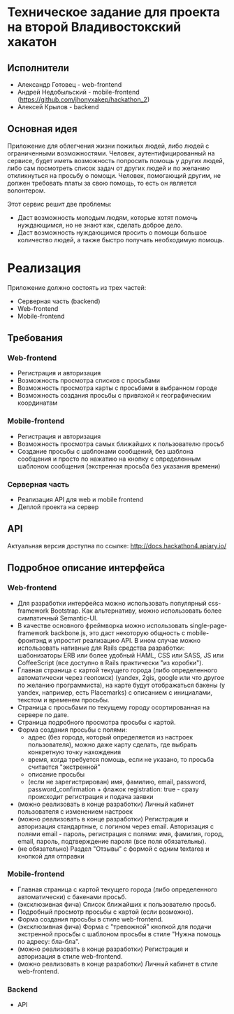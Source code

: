 Техническое задание для проекта на второй Владивостокский хакатон
==========

## Исполнители

* Александр Готовец - web-frontend
* Андрей Недобыльский - mobile-frontend (https://github.com/jhonyxakep/hackathon_2)
* Алексей Крылов - backend

## Основная идея

Приложение для облегчения жизни пожилых людей, либо людей с ограниченными возможностями.
Человек, аутентифицированный на сервисе, будет иметь возможность попросить помощь у других людей, либо сам посмотреть список задач от других людей и по желанию откликнуться на просьбу о помощи. Человек, помогающий другим, не должен требовать платы за свою помощь, то есть он является волонтером.

Этот сервис решит две проблемы:

* Даст возможность молодым людям, которые хотят помочь нуждающимся, но не знают как, сделать доброе дело.
* Даст возможность нуждающимся просить о помощи большое количество людей, а также быстро получать необходимую помощь.

# Pеализация

Приложение должно состоять из трех частей:

* Серверная часть (backend)
* Web-frontend
* Mobile-frontend

## Требования

### Web-frontend

* Регистрация и авторизация
* Возможность просмотра списков с просьбами
* Возможность просмотра карты с просьбами в выбранном городе
* Возможность создания просьбы с привязкой к географическим координатам

### Mobile-frontend

* Регистрация и авторизация
* Возможность просмотра самых ближайших к пользователю просьб
* Создание просьбы с шаблонами сообщений, без шаблона сообщения и просто по нажатию на кнопку с определенным шаблоном сообщения (экстренная просьба без указания времени)

### Серверная часть

* Реализация API для web и mobile frontend
* Деплой проекта на сервер

## API

Актуальная версия доступна по ссылке: http://docs.hackathon4.apiary.io/

## Подробное описание интерфейса

### Web-frontend

* Для разработки интерфейса можно использовать популярный css-framework Bootstrap. Как альтернативу, можно использовать более симпатичный Semantic-UI.
* В качестве основного фреймворка можно использовать single-page-framework backbone.js, это даст некоторую общность с mobile-фронтэнд и упростит реализацию API. В ином случае можно использовать нативные для Rails средства разработки: шабонизаторы ERB или более удобный HAML, CSS или SASS, JS или CoffeeScript (все доступно в Rails практически "из коробки").
* Главная страница с картой текущего города (либо определенного автоматически через геопоиск) (yandex, 2gis, google или что другое по желанию программиста), на карте будут отображаться бакены (у yandex, например, есть Placemarks) с описанием с инициалами, текстом и временем просьбы.
* Страница с просьбами по текущему городу осортированная на сервере по дате.
* Страница подробного просмотра просьбы с картой.
* Форма создания просьбы с полями: 
  * адрес (без города, который определяется из настроек пользователя), можно даже карту сделать, где выбрать конкретную точку нахождения
  * время, когда требуется помощь, если не указано, то просьба считается "экстренной"
  * описание просьбы
  * (если не зарегистрирован) имя, фамилию, email, password, password_confirmation + флажок registration: true - сразу происходит регистрация и подача заявки
* (можно реализовать в конце разработки) Личный кабинет пользователя с изменением настроек
* (можно реализовать в конце разработки) Регистрация и авторизация стандартные, с логином через email. Авторизация с полями email - пароль, регистрация с полями: имя, фамилия, город, email, пароль, подтверждение пароля (все поля обязательны).
* (не обязательно) Раздел "Отзывы" с формой с одним textarea и кнопкой для отправки

### Mobile-frontend

* Главная страница с картой текущего города (либо определенного автоматически) с бакенами просьб.
* (эксклюзивная фича) Список ближайших к пользователю просьб.
* Подробный просмотр просьбы с картой (если возможно).
* Форма создания просьбы в стиле web-frontend.
* (эксклюзивная фича) Форма с "тревожной" кнопкой для подачи экстренной просьбы с шаблоном просьбы в стиле "Нужна помощь по адресу: бла-бла".
* (можно реализовать в конце разработки) Регистрация и авторизация в стиле web-frontend.
* (можно реализовать в конце разработки) Личный кабинет в стиле web-frontend.

### Backend

* API
